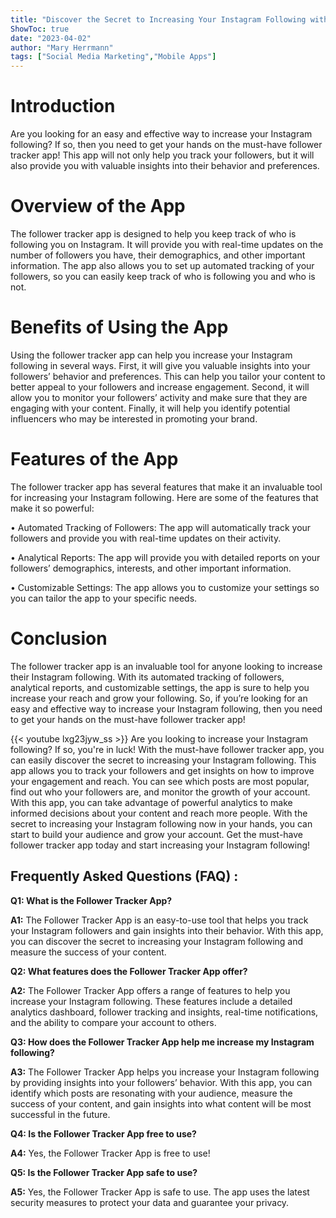 ```yaml
---
title: "Discover the Secret to Increasing Your Instagram Following with this Must-Have Follower Tracker App!"
ShowToc: true 
date: "2023-04-02"
author: "Mary Herrmann" 
tags: ["Social Media Marketing","Mobile Apps"]
---
```

# Introduction 
Are you looking for an easy and effective way to increase your Instagram following? If so, then you need to get your hands on the must-have follower tracker app! This app will not only help you track your followers, but it will also provide you with valuable insights into their behavior and preferences.

# Overview of the App
The follower tracker app is designed to help you keep track of who is following you on Instagram. It will provide you with real-time updates on the number of followers you have, their demographics, and other important information. The app also allows you to set up automated tracking of your followers, so you can easily keep track of who is following you and who is not.

# Benefits of Using the App
Using the follower tracker app can help you increase your Instagram following in several ways. First, it will give you valuable insights into your followers’ behavior and preferences. This can help you tailor your content to better appeal to your followers and increase engagement. Second, it will allow you to monitor your followers’ activity and make sure that they are engaging with your content. Finally, it will help you identify potential influencers who may be interested in promoting your brand.

# Features of the App
The follower tracker app has several features that make it an invaluable tool for increasing your Instagram following. Here are some of the features that make it so powerful:

• Automated Tracking of Followers: The app will automatically track your followers and provide you with real-time updates on their activity.

• Analytical Reports: The app will provide you with detailed reports on your followers’ demographics, interests, and other important information.

• Customizable Settings: The app allows you to customize your settings so you can tailor the app to your specific needs.

# Conclusion
The follower tracker app is an invaluable tool for anyone looking to increase their Instagram following. With its automated tracking of followers, analytical reports, and customizable settings, the app is sure to help you increase your reach and grow your following. So, if you’re looking for an easy and effective way to increase your Instagram following, then you need to get your hands on the must-have follower tracker app!

{{< youtube lxg23jyw_ss >}} 
Are you looking to increase your Instagram following? If so, you're in luck! With the must-have follower tracker app, you can easily discover the secret to increasing your Instagram following. This app allows you to track your followers and get insights on how to improve your engagement and reach. You can see which posts are most popular, find out who your followers are, and monitor the growth of your account. With this app, you can take advantage of powerful analytics to make informed decisions about your content and reach more people. With the secret to increasing your Instagram following now in your hands, you can start to build your audience and grow your account. Get the must-have follower tracker app today and start increasing your Instagram following!

## Frequently Asked Questions (FAQ) :
**Q1: What is the Follower Tracker App?**

**A1:** The Follower Tracker App is an easy-to-use tool that helps you track your Instagram followers and gain insights into their behavior. With this app, you can discover the secret to increasing your Instagram following and measure the success of your content. 

**Q2: What features does the Follower Tracker App offer?**

**A2:** The Follower Tracker App offers a range of features to help you increase your Instagram following. These features include a detailed analytics dashboard, follower tracking and insights, real-time notifications, and the ability to compare your account to others. 

**Q3: How does the Follower Tracker App help me increase my Instagram following?**

**A3:** The Follower Tracker App helps you increase your Instagram following by providing insights into your followers’ behavior. With this app, you can identify which posts are resonating with your audience, measure the success of your content, and gain insights into what content will be most successful in the future. 

**Q4: Is the Follower Tracker App free to use?**

**A4:** Yes, the Follower Tracker App is free to use! 

**Q5: Is the Follower Tracker App safe to use?**

**A5:** Yes, the Follower Tracker App is safe to use. The app uses the latest security measures to protect your data and guarantee your privacy.


